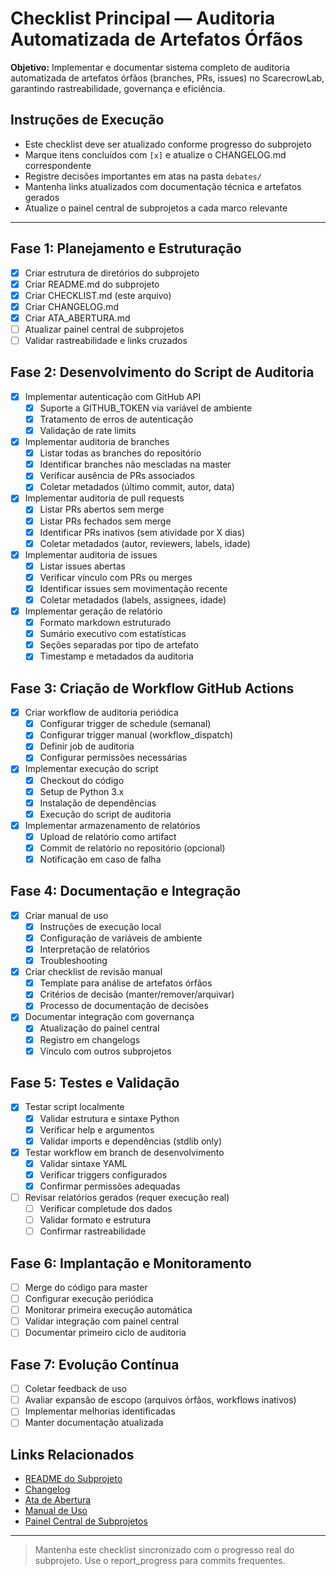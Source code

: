 # Checklist Principal — Auditoria Automatizada de Artefatos Órfãos

**Objetivo:** Implementar e documentar sistema completo de auditoria automatizada de artefatos órfãos (branches, PRs, issues) no ScarecrowLab, garantindo rastreabilidade, governança e eficiência.

## Instruções de Execução

- Este checklist deve ser atualizado conforme progresso do subprojeto
- Marque itens concluídos com `[x]` e atualize o CHANGELOG.md correspondente
- Registre decisões importantes em atas na pasta `debates/`
- Mantenha links atualizados com documentação técnica e artefatos gerados
- Atualize o painel central de subprojetos a cada marco relevante

---

## Fase 1: Planejamento e Estruturação

- [x] Criar estrutura de diretórios do subprojeto
- [x] Criar README.md do subprojeto
- [x] Criar CHECKLIST.md (este arquivo)
- [x] Criar CHANGELOG.md
- [x] Criar ATA_ABERTURA.md
- [ ] Atualizar painel central de subprojetos
- [ ] Validar rastreabilidade e links cruzados

## Fase 2: Desenvolvimento do Script de Auditoria

- [x] Implementar autenticação com GitHub API
  - [x] Suporte a GITHUB_TOKEN via variável de ambiente
  - [x] Tratamento de erros de autenticação
  - [x] Validação de rate limits
- [x] Implementar auditoria de branches
  - [x] Listar todas as branches do repositório
  - [x] Identificar branches não mescladas na master
  - [x] Verificar ausência de PRs associados
  - [x] Coletar metadados (último commit, autor, data)
- [x] Implementar auditoria de pull requests
  - [x] Listar PRs abertos sem merge
  - [x] Listar PRs fechados sem merge
  - [x] Identificar PRs inativos (sem atividade por X dias)
  - [x] Coletar metadados (autor, reviewers, labels, idade)
- [x] Implementar auditoria de issues
  - [x] Listar issues abertas
  - [x] Verificar vínculo com PRs ou merges
  - [x] Identificar issues sem movimentação recente
  - [x] Coletar metadados (labels, assignees, idade)
- [x] Implementar geração de relatório
  - [x] Formato markdown estruturado
  - [x] Sumário executivo com estatísticas
  - [x] Seções separadas por tipo de artefato
  - [x] Timestamp e metadados da auditoria

## Fase 3: Criação de Workflow GitHub Actions

- [x] Criar workflow de auditoria periódica
  - [x] Configurar trigger de schedule (semanal)
  - [x] Configurar trigger manual (workflow_dispatch)
  - [x] Definir job de auditoria
  - [x] Configurar permissões necessárias
- [x] Implementar execução do script
  - [x] Checkout do código
  - [x] Setup de Python 3.x
  - [x] Instalação de dependências
  - [x] Execução do script de auditoria
- [x] Implementar armazenamento de relatórios
  - [x] Upload de relatório como artifact
  - [x] Commit de relatório no repositório (opcional)
  - [x] Notificação em caso de falha

## Fase 4: Documentação e Integração

- [x] Criar manual de uso
  - [x] Instruções de execução local
  - [x] Configuração de variáveis de ambiente
  - [x] Interpretação de relatórios
  - [x] Troubleshooting
- [x] Criar checklist de revisão manual
  - [x] Template para análise de artefatos órfãos
  - [x] Critérios de decisão (manter/remover/arquivar)
  - [x] Processo de documentação de decisões
- [x] Documentar integração com governança
  - [x] Atualização do painel central
  - [x] Registro em changelogs
  - [x] Vínculo com outros subprojetos

## Fase 5: Testes e Validação

- [x] Testar script localmente
  - [x] Validar estrutura e sintaxe Python
  - [x] Verificar help e argumentos
  - [x] Validar imports e dependências (stdlib only)
- [x] Testar workflow em branch de desenvolvimento
  - [x] Validar sintaxe YAML
  - [x] Verificar triggers configurados
  - [x] Confirmar permissões adequadas
- [ ] Revisar relatórios gerados (requer execução real)
  - [ ] Verificar completude dos dados
  - [ ] Validar formato e estrutura
  - [ ] Confirmar rastreabilidade

## Fase 6: Implantação e Monitoramento

- [ ] Merge do código para master
- [ ] Configurar execução periódica
- [ ] Monitorar primeira execução automática
- [ ] Validar integração com painel central
- [ ] Documentar primeiro ciclo de auditoria

## Fase 7: Evolução Contínua

- [ ] Coletar feedback de uso
- [ ] Avaliar expansão de escopo (arquivos órfãos, workflows inativos)
- [ ] Implementar melhorias identificadas
- [ ] Manter documentação atualizada

## Links Relacionados

- [README do Subprojeto](README.md)
- [Changelog](CHANGELOG.md)
- [Ata de Abertura](debates/ATA_ABERTURA.md)
- [Manual de Uso](docs/MANUAL_USO.md)
- [Painel Central de Subprojetos](../.github/painel_subprojetos.md)

---

> Mantenha este checklist sincronizado com o progresso real do subprojeto. Use o report_progress para commits frequentes.
